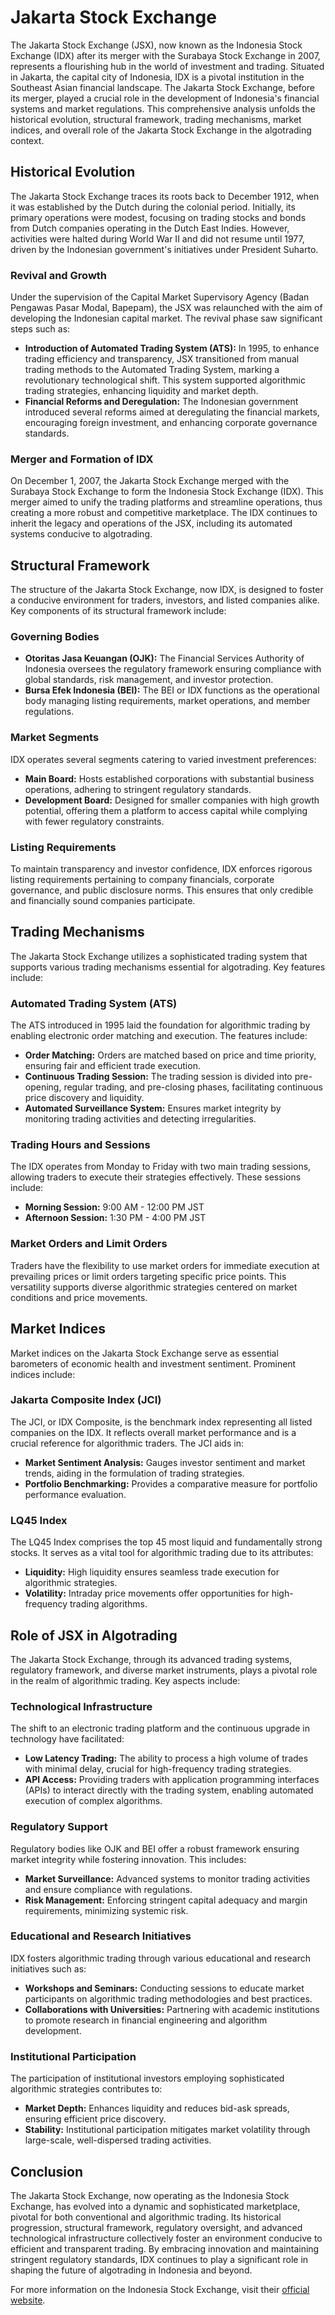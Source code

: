 # Jakarta Stock Exchange

The Jakarta Stock Exchange (JSX), now known as the Indonesia Stock Exchange (IDX) after its merger with the Surabaya Stock Exchange in 2007, represents a flourishing hub in the world of investment and trading. Situated in Jakarta, the capital city of Indonesia, IDX is a pivotal institution in the Southeast Asian financial landscape. The Jakarta Stock Exchange, before its merger, played a crucial role in the development of Indonesia's financial systems and market regulations. This comprehensive analysis unfolds the historical evolution, structural framework, trading mechanisms, market indices, and overall role of the Jakarta Stock Exchange in the algotrading context.

## Historical Evolution

The Jakarta Stock Exchange traces its roots back to December 1912, when it was established by the Dutch during the colonial period. Initially, its primary operations were modest, focusing on trading stocks and bonds from Dutch companies operating in the Dutch East Indies. However, activities were halted during World War II and did not resume until 1977, driven by the Indonesian government's initiatives under President Suharto.

### Revival and Growth

Under the supervision of the Capital Market Supervisory Agency (Badan Pengawas Pasar Modal, Bapepam), the JSX was relaunched with the aim of developing the Indonesian capital market. The revival phase saw significant steps such as:

- **Introduction of Automated Trading System (ATS):** In 1995, to enhance trading efficiency and transparency, JSX transitioned from manual trading methods to the Automated Trading System, marking a revolutionary technological shift. This system supported algorithmic trading strategies, enhancing liquidity and market depth.
- **Financial Reforms and Deregulation:** The Indonesian government introduced several reforms aimed at deregulating the financial markets, encouraging foreign investment, and enhancing corporate governance standards.

### Merger and Formation of IDX

On December 1, 2007, the Jakarta Stock Exchange merged with the Surabaya Stock Exchange to form the Indonesia Stock Exchange (IDX). This merger aimed to unify the trading platforms and streamline operations, thus creating a more robust and competitive marketplace. The IDX continues to inherit the legacy and operations of the JSX, including its automated systems conducive to algotrading.

## Structural Framework

The structure of the Jakarta Stock Exchange, now IDX, is designed to foster a conducive environment for traders, investors, and listed companies alike. Key components of its structural framework include:

### Governing Bodies

- **Otoritas Jasa Keuangan (OJK):** The Financial Services Authority of Indonesia oversees the regulatory framework ensuring compliance with global standards, risk management, and investor protection.
- **Bursa Efek Indonesia (BEI):** The BEI or IDX functions as the operational body managing listing requirements, market operations, and member regulations.

### Market Segments

IDX operates several segments catering to varied investment preferences:

- **Main Board:** Hosts established corporations with substantial business operations, adhering to stringent regulatory standards.
- **Development Board:** Designed for smaller companies with high growth potential, offering them a platform to access capital while complying with fewer regulatory constraints.

### Listing Requirements

To maintain transparency and investor confidence, IDX enforces rigorous listing requirements pertaining to company financials, corporate governance, and public disclosure norms. This ensures that only credible and financially sound companies participate.

## Trading Mechanisms

The Jakarta Stock Exchange utilizes a sophisticated trading system that supports various trading mechanisms essential for algotrading. Key features include:

### Automated Trading System (ATS)

The ATS introduced in 1995 laid the foundation for algorithmic trading by enabling electronic order matching and execution. The features include:

- **Order Matching:** Orders are matched based on price and time priority, ensuring fair and efficient trade execution.
- **Continuous Trading Session:** The trading session is divided into pre-opening, regular trading, and pre-closing phases, facilitating continuous price discovery and liquidity.
- **Automated Surveillance System:** Ensures market integrity by monitoring trading activities and detecting irregularities.

### Trading Hours and Sessions

The IDX operates from Monday to Friday with two main trading sessions, allowing traders to execute their strategies effectively. These sessions include:

- **Morning Session:** 9:00 AM - 12:00 PM JST
- **Afternoon Session:** 1:30 PM - 4:00 PM JST

### Market Orders and Limit Orders

Traders have the flexibility to use market orders for immediate execution at prevailing prices or limit orders targeting specific price points. This versatility supports diverse algorithmic strategies centered on market conditions and price movements.

## Market Indices

Market indices on the Jakarta Stock Exchange serve as essential barometers of economic health and investment sentiment. Prominent indices include:

### Jakarta Composite Index (JCI)

The JCI, or IDX Composite, is the benchmark index representing all listed companies on the IDX. It reflects overall market performance and is a crucial reference for algorithmic traders. The JCI aids in:

- **Market Sentiment Analysis:** Gauges investor sentiment and market trends, aiding in the formulation of trading strategies.
- **Portfolio Benchmarking:** Provides a comparative measure for portfolio performance evaluation.

### LQ45 Index

The LQ45 Index comprises the top 45 most liquid and fundamentally strong stocks. It serves as a vital tool for algorithmic trading due to its attributes:

- **Liquidity:** High liquidity ensures seamless trade execution for algorithmic strategies.
- **Volatility:** Intraday price movements offer opportunities for high-frequency trading algorithms.

## Role of JSX in Algotrading

The Jakarta Stock Exchange, through its advanced trading systems, regulatory framework, and diverse market instruments, plays a pivotal role in the realm of algorithmic trading. Key aspects include:

### Technological Infrastructure

The shift to an electronic trading platform and the continuous upgrade in technology have facilitated:

- **Low Latency Trading:** The ability to process a high volume of trades with minimal delay, crucial for high-frequency trading strategies.
- **API Access:** Providing traders with application programming interfaces (APIs) to interact directly with the trading system, enabling automated execution of complex algorithms.

### Regulatory Support

Regulatory bodies like OJK and BEI offer a robust framework ensuring market integrity while fostering innovation. This includes:

- **Market Surveillance:** Advanced systems to monitor trading activities and ensure compliance with regulations.
- **Risk Management:** Enforcing stringent capital adequacy and margin requirements, minimizing systemic risk.

### Educational and Research Initiatives

IDX fosters algorithmic trading through various educational and research initiatives such as:

- **Workshops and Seminars:** Conducting sessions to educate market participants on algorithmic trading methodologies and best practices.
- **Collaborations with Universities:** Partnering with academic institutions to promote research in financial engineering and algorithm development.

### Institutional Participation

The participation of institutional investors employing sophisticated algorithmic strategies contributes to:

- **Market Depth:** Enhances liquidity and reduces bid-ask spreads, ensuring efficient price discovery.
- **Stability:** Institutional participation mitigates market volatility through large-scale, well-dispersed trading activities.

## Conclusion

The Jakarta Stock Exchange, now operating as the Indonesia Stock Exchange, has evolved into a dynamic and sophisticated marketplace, pivotal for both conventional and algorithmic trading. Its historical progression, structural framework, regulatory oversight, and advanced technological infrastructure collectively foster an environment conducive to efficient and transparent trading. By embracing innovation and maintaining stringent regulatory standards, IDX continues to play a significant role in shaping the future of algotrading in Indonesia and beyond.

For more information on the Indonesia Stock Exchange, visit their [official website](https://www.idx.co.id).